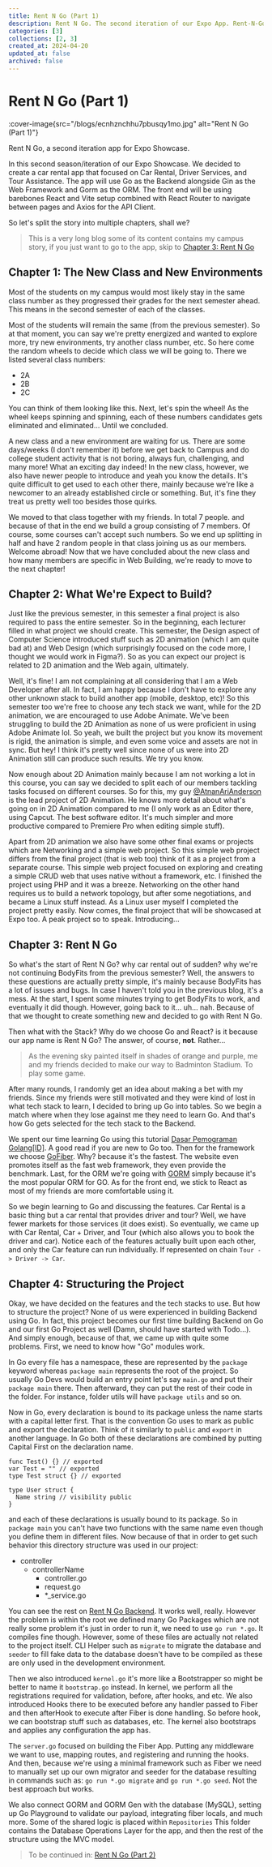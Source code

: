 ```yaml
---
title: Rent N Go (Part 1)
description: Rent N Go. The second iteration of our Expo App. Rent-N-Go offers a variety of services for car rental. It features Car Rental, Driver, and Tour. This blog is about the creation of Rent-N-Go, why Car Rental, how we build it, why it uses Go and many more.
categories: [3]
collections: [2, 3]
created_at: 2024-04-20
updated_at: false
archived: false
---
```



# Rent N Go (Part 1)

:cover-image{src="/blogs/ecnhznchhu7pbusqy1mo.jpg" alt="Rent N Go (Part 1)"}

Rent N Go, a second iteration app for Expo Showcase.

In this second season/iteration of our Expo Showcase. We decided to create a car rental app that focused on Car Rental, Driver Services, and Tour Assistance. The app will use Go as the Backend alongside Gin as the Web Framework and Gorm as the ORM. The front end will be using barebones React and Vite setup combined with React Router to navigate between pages and Axios for the API Client.

So let's split the story into multiple chapters, shall we?

> This is a very long blog some of its content contains my campus story, if you just want to go to the app, skip to [Chapter 3: Rent N Go](#chapter-3-rent-n-go)

## Chapter 1: The New Class and New Environments

Most of the students on my campus would most likely stay in the same class number as they progressed their grades for the next semester ahead. This means in the second semester of each of the classes.

<!--more-->

Most of the students will remain the same (from the previous semester). So at that moment, you can say we're pretty energized and wanted to explore more, try new environments, try another class number, etc. So here come the random wheels to decide which class we will be going to. There we listed several class numbers:
- 2A
- 2B
- 2C

You can think of them looking like this. Next, let's spin the wheel! As the wheel keeps spinning and spinning, each of these numbers candidates gets eliminated and eliminated... Until we concluded.

A new class and a new environment are waiting for us. There are some days/weeks (I don't remember it) before we get back to Campus and do college student activity that is not boring, always fun, challenging, and many more! What an exciting day indeed! In the new class, however, we also have newer people to introduce and yeah you know the details. It's quite difficult to get used to each other there, mainly because we're like a newcomer to an already established circle or something. But, it's fine they treat us pretty well too besides those quirks.

We moved to that class together with my friends. In total 7 people. and because of that in the end we build a group consisting of 7 members. Of course, some courses can't accept such numbers. So we end up splitting in half and have 2 random people in that class joining us as our members. Welcome abroad! Now that we have concluded about the new class and how many members are specific in Web Building, we're ready to move to the next chapter!


## Chapter 2: What We're Expect to Build?

Just like the previous semester, in this semester a final project is also required to pass the entire semester. So in the beginning, each lecturer filled in what project we should create. This semester, the Design aspect of Computer Science introduced stuff such as 2D animation (which I am quite bad at) and Web Design (which surprisingly focused on the code more, I thought we would work in Figma?). So as you can expect our project is related to 2D animation and the Web again, ultimately.

Well, it's fine! I am not complaining at all considering that I am a Web Developer after all. In fact, I am happy because I don't have to explore any other unknown stack to build another app (mobile, desktop, etc)! So this semester too we're free to choose any tech stack we want, while for the 2D animation, we are encouraged to use Adobe Animate. We've been struggling to build the 2D Animation as none of us were proficient in using Adobe Animate lol. So yeah, we built the project but you know its movement is rigid, the animation is simple, and even some voice and assets are not in sync. But hey! I think it's pretty well since none of us were into 2D Animation still can produce such results. We try you know.

Now enough about 2D Animation mainly because I am not working a lot in this course, you can say we decided to split each of our members tackling tasks focused on different courses. So for this, my guy [@AtnanAriAnderson](https://github.com/AtnanAriAnderson) is the lead project of 2D Animation. He knows more detail about what's going on in 2D Animation compared to me (I only work as an Editor there, using Capcut. The best software editor. It's much simpler and more productive compared to Premiere Pro when editing simple stuff).

Apart from 2D animation we also have some other final exams or projects which are Networking and a simple web project. So this simple web project differs from the final project (that is web too) think of it as a project from a separate course. This simple web project focused on exploring and creating a simple CRUD web that uses native without a framework, etc. I finished the project using PHP and it was a breeze. Networking on the other hand requires us to build a network topology, but after some negotiations, and became a Linux stuff instead. As a Linux user myself I completed the project pretty easily. Now comes, the final project that will be showcased at Expo too. A peak project so to speak. Introducing...

## Chapter 3: Rent N Go

So what's the start of Rent N Go? why car rental out of sudden? why we're not continuing BodyFits from the previous semester? Well, the answers to these questions are actually pretty simple, it's mainly because BodyFits has a lot of issues and bugs. In case I haven't told you in the previous blog, it's a mess. At the start, I spent some minutes trying to get BodyFits to work, and eventually it did though. However, going back to it... uh... nah. Because of that we thought to create something new and decided to go with Rent N Go.

Then what with the Stack? Why do we choose Go and React? is it because our app name is Rent N Go? The answer, of course, **not**. Rather... 

> As the evening sky painted itself in shades of orange and purple, me and my friends decided to make our way to Badminton Stadium. To play some game.

After many rounds, I randomly get an idea about making a bet with my friends. Since my friends were still motivated and they were kind of lost in what tech stack to learn, I decided to bring up Go into tables. So we begin a match where when they lose against me they need to learn Go. And that's how Go gets selected for the tech stack to the Backend.

We spent our time learning Go using this tutorial [Dasar Pemograman Golang[ID]](https://dasarpemrogramangolang.novalagung.com/1-berkenalan-dengan-golang.html). A good read if you are new to Go too. Then for the framework we choose [GoFiber](https://gofiber.io/). Why? because it's the fastest. The website even promotes itself as the fast web framework, they even provide the benchmark. Last, for the ORM we're going with [GORM](https://gorm.io/) simply because it's the most popular ORM for GO. As for the front end, we stick to React as most of my friends are more comfortable using it.

So we begin learning to Go and discussing the features. Car Rental is a basic thing but a car rental that provides driver and tour? Well, we have fewer markets for those services (it does exist). So eventually, we came up with Car Rental, Car + Driver, and Tour (which also allows you to book the driver and car). Notice each of the features actually built upon each other, and only the Car feature can run individually. If represented on chain `Tour -> Driver -> Car`.

## Chapter 4: Structuring the Project

Okay, we have decided on the features and the tech stacks to use. But how to structure the project? None of us were experienced in building Backend using Go. In fact, this project becomes our first time building Backend on Go and our first Go Project as well (Damn, should have started with Todo...). And simply enough, because of that, we came up with quite some problems. First, we need to know how "Go" modules work.

In Go every file has a namespace, these are represented by the `package` keyword whereas `package main` represents the root of the project. So usually Go Devs would build an entry point let's say `main.go` and put their `package main` there. Then afterward, they can put the rest of their code in the folder. For instance, folder utils will have `package utils` and so on.

Now in Go, every declaration is bound to its package unless the name starts with a capital letter first. That is the convention Go uses to mark as public and export the declaration. Think of it similarly to `public` and `export` in another language. In Go both of these declarations are combined by putting Capital First on the declaration name. 

```go[file.go]
func Test() {} // exported
var Test = "" // exported
type Test struct {} // exported

type User struct {
  Name string // visibility public
}
```

and each of these declarations is usually bound to its package. So in `package main` you can't have two functions with the same name even though you define them in different files. Now because of that in order to get such behavior this directory structure was used in our project:

- controller
  - controllerName
    - controller.go
    - request.go
    - *_service.go

You can see the rest on [Rent N Go Backend](https://github.com/albetnov/Rent-N-Go-Backend). It works well, really. However the problem is within the root we defined many Go Packages which are not really some problem it's just in order to run it, we need to use `go run *.go`. It compiles fine though. However, some of these files are actually not related to the project itself. CLI Helper such as `migrate` to migrate the database and `seeder` to fill fake data to the database doesn't have to be compiled as these are only used in the development environment.

Then we also introduced `kernel.go` it's more like a Bootstrapper so might be better to name it `bootstrap.go` instead. In kernel, we perform all the registrations required for validation, before, after hooks, and etc. We also introduced Hooks there to be executed before any handler passed to Fiber and then afterHook to execute after Fiber is done handling. So before hook, we can bootstrap stuff such as databases, etc. The kernel also bootstraps and applies any configuration the app has.

The `server.go` focused on building the Fiber App. Putting any middleware we want to use, mapping routes, and registering and running the hooks. And then, because we're using a minimal framework such as Fiber we need to manually set up our own migrator and seeder for the database resulting in commands such as: `go run *.go migrate` and `go run *.go seed`. Not the best approach but works.

We also connect GORM and GORM Gen with the database (MySQL), setting up Go Playground to validate our payload, integrating fiber locals, and much more. Some of the shared logic is placed within `Repositories` This folder contains the Database Operations Layer for the app, and then the rest of the structure using the MVC model.

> To be continued in: [Rent N Go (Part 2)](https://albetnv.me/blogs/rent-n-go-part-2)
